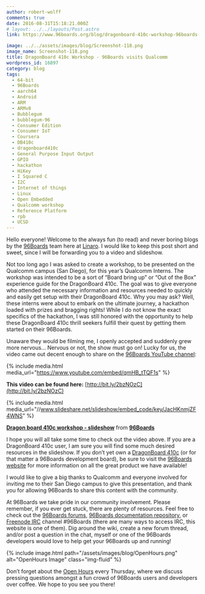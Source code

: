 ```yaml
---
author: robert-wolff
comments: true
date: 2016-08-31T15:18:21.000Z
# layout: ../../layouts/Post.astro
link: https://www.96boards.org/blog/dragonboard-410c-workshop-96boards-visits-qualcomm/

image: ../../assets/images/blog/Screenshot-118.png
image_name: Screenshot-118.png
title: DragonBoard 410c Workshop - 96Boards visits Qualcomm
wordpress_id: 16897
category: blog
tags:
  - 64-bit
  - 96Boards
  - aarch64
  - Android
  - ARM
  - ARMv8
  - Bubblegum
  - bubblegum-96
  - Consumer Edition
  - Consumer IoT
  - Coursera
  - DB410c
  - dragonboard410c
  - General Purpose Input Output
  - GPIO
  - hackathon
  - HiKey
  - I Squared C
  - I2C
  - Internet of things
  - Linux
  - Open Embedded
  - Qualcomm workshop
  - Reference Platform
  - rpb
  - UCSD
---
```


Hello everyone! Welcome to the always fun (to read) and never boring blogs by the [96Boards](/) team here at [Linaro](http://www.linaro.org/). I would like to keep this post short and sweet, since I will be forwarding you to a video and slideshow.

Not too long ago I was asked to create a workshop, to be presented on the Qualcomm campus (San Diego), for this year’s Qualcomm Interns. The workshop was intended to be a sort of “Board bring up” or “Out of the Box” experience guide for the DragonBoard 410c. The goal was to give everyone who attended the necessary information and resources needed to quickly and easily get setup with their DragonBoard 410c. Why you may ask? Well, these interns were about to embark on the ultimate journey, a hackathon loaded with prizes and bragging rights! While I do not know the exact specifics of the hackathon, I was still honored with the opportunity to help these DragonBoard 410c thrill seekers fulfill their quest by getting them started on their 96Boards.

Unaware they would be filming me, I openly accepted and suddenly grew more nervous… Nervous or not, the show must go on! Lucky for us, the video came out decent enough to share on the [96Boards YouTube channel](https://www.youtube.com/channel/UCjawhk_W1QnJs3pKIsKLJNg):

{% include media.html media_url="https://www.youtube.com/embed/qmHB_tTQF1s" %}

**This video can be found here:** [http://bit.ly/2bzNOzC](http://bit.ly/2bzNOzC)

{% include media.html media_url="//www.slideshare.net/slideshow/embed_code/key/JacHKnmjZF4WNS" %}

**[Dragon board 410c workshop - slideshow](//www.slideshare.net/96Boards/dragon-board-410c-workshop-slideshow)** from **[96Boards](//www.slideshare.net/96Boards)**

I hope you will all take some time to check out the video above. If you are a DragonBoard 410c user, I am sure you will find some much desired resources in the slideshow. If you don’t yet own a [DragonBoard 410c](/product/dragonboard410c/) (or for that matter a 96Boards development board), be sure to visit the [96Boards website](/) for more information on all the great product we have available!

I would like to give a big thanks to Qualcomm and everyone involved for inviting me to their San Diego campus to give this presentation, and thank you for allowing 96Boards to share this content with the community.

At 96Boards we take pride in our community involvement. Please remember, if you ever get stuck, there are plenty of resources. Feel free to check out the [96Boards forums](https://discuss.96boards.org/), [96Boards documentation repository](https://github.com/96boards/documentation/), or [Freenode IRC](http://webchat.freenode.net/?channels=%2396boards) channel #96Boards (there are many ways to access IRC, this website is one of them). Dig around the wiki, create a new forum thread, and/or post a question in the chat, myself or one of the 96Boards developers would love to help get your 96Boards up and running!

{% include image.html path="/assets/images/blog/OpenHours.png" alt="OpenHours Image" class="img-fluid" %}

Don’t forget about the [Open Hours](/) every Thursday, where we discuss pressing questions amongst a fun crowd of 96Boards users and developers over coffee. We hope to you see you there!
